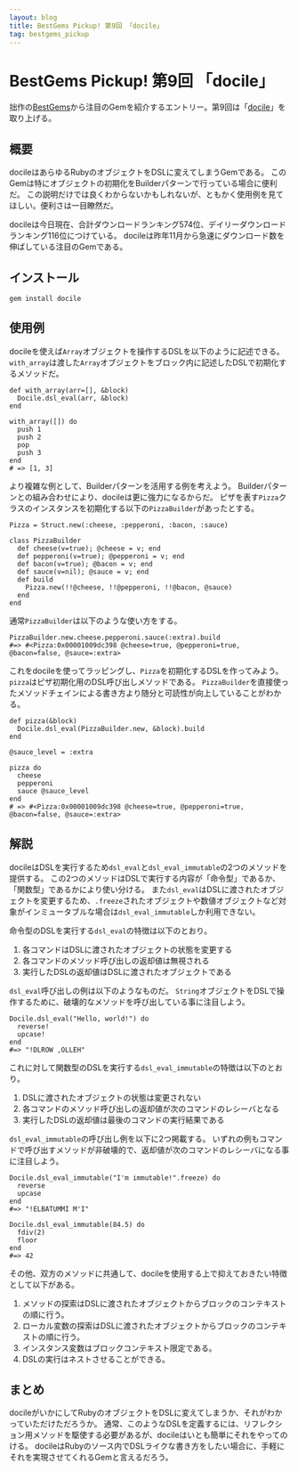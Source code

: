 ```yaml
---
layout: blog
title: BestGems Pickup! 第9回 「docile」
tag: bestgems_pickup
---
```


# BestGems Pickup! 第9回 「docile」

拙作の[BestGems](http://bestgems.org/)から注目のGemを紹介するエントリー。第9回は「[docile](https://rubygems.org/gems/docile)」を取り上げる。

## 概要

docileはあらゆるRubyのオブジェクトをDSLに変えてしまうGemである。
このGemは特にオブジェクトの初期化をBuilderパターンで行っている場合に便利だ。
この説明だけでは良くわからないかもしれないが、ともかく使用例を見てほしい。便利さは一目瞭然だ。

docileは今日現在、合計ダウンロードランキング574位、デイリーダウンロードランキング116位につけている。
docileは昨年11月から急速にダウンロード数を伸ばしている注目のGemである。

## インストール

    gem install docile

## 使用例

docileを使えば`Array`オブジェクトを操作するDSLを以下のように記述できる。
`with_array`は渡した`Array`オブジェクトをブロック内に記述したDSLで初期化するメソッドだ。

~~~~
def with_array(arr=[], &block)
  Docile.dsl_eval(arr, &block)
end

with_array([]) do
  push 1
  push 2
  pop
  push 3
end
# => [1, 3]
~~~~

より複雑な例として、Builderパターンを活用する例を考えよう。
Builderパターンとの組み合わせにより、docileは更に強力になるからだ。
ピザを表す`Pizza`クラスのインスタンスを初期化する以下の`PizzaBuilder`があったとする。

~~~~
Pizza = Struct.new(:cheese, :pepperoni, :bacon, :sauce)

class PizzaBuilder
  def cheese(v=true); @cheese = v; end
  def pepperoni(v=true); @pepperoni = v; end
  def bacon(v=true); @bacon = v; end
  def sauce(v=nil); @sauce = v; end
  def build
    Pizza.new(!!@cheese, !!@pepperoni, !!@bacon, @sauce)
  end
end
~~~~

通常`PizzaBuilder`は以下のような使い方をする。

~~~~
PizzaBuilder.new.cheese.pepperoni.sauce(:extra).build
#=> #<Pizza:0x00001009dc398 @cheese=true, @pepperoni=true, @bacon=false, @sauce=:extra>
~~~~

これをdocileを使ってラッピングし、`Pizza`を初期化するDSLを作ってみよう。
`pizza`はピザ初期化用のDSL呼び出しメソッドである。
`PizzaBuilder`を直接使ったメソッドチェインによる書き方より随分と可読性が向上していることがわかる。

~~~~
def pizza(&block)
  Docile.dsl_eval(PizzaBuilder.new, &block).build
end

@sauce_level = :extra

pizza do
  cheese
  pepperoni
  sauce @sauce_level
end
# => #<Pizza:0x00001009dc398 @cheese=true, @pepperoni=true, @bacon=false, @sauce=:extra>
~~~~

## 解説

docileはDSLを実行するため`dsl_eval`と`dsl_eval_immutable`の2つのメソッドを提供する。
この2つのメソッドはDSLで実行する内容が「命令型」であるか、「関数型」であるかにより使い分ける。
また`dsl_eval`はDSLに渡されたオブジェクトを変更するため、`.freeze`されたオブジェクトや数値オブジェクトなど対象がインミュータブルな場合は`dsl_eval_immutable`しか利用できない。

命令型のDSLを実行する`dsl_eval`の特徴は以下のとおり。

1. 各コマンドはDSLに渡されたオブジェクトの状態を変更する
2. 各コマンドのメソッド呼び出しの返却値は無視される
3. 実行したDSLの返却値はDSLに渡されたオブジェクトである

`dsl_eval`呼び出しの例は以下のようなものだ。
`String`オブジェクトをDSLで操作するために、破壊的なメソッドを呼び出している事に注目しよう。

~~~~
Docile.dsl_eval("Hello, world!") do
  reverse!
  upcase!
end
#=> "!DLROW ,OLLEH"
~~~~

これに対して関数型のDSLを実行する`dsl_eval_immutable`の特徴は以下のとおり。

1. DSLに渡されたオブジェクトの状態は変更されない
2. 各コマンドのメソッド呼び出しの返却値が次のコマンドのレシーバとなる
3. 実行したDSLの返却値は最後のコマンドの実行結果である

`dsl_eval_immutable`の呼び出し例を以下に2つ掲載する。
いずれの例もコマンドで呼び出すメソッドが非破壊的で、返却値が次のコマンドのレシーバになる事に注目しよう。

~~~~
Docile.dsl_eval_immutable("I'm immutable!".freeze) do
  reverse
  upcase
end
#=> "!ELBATUMMI M'I"
~~~~

~~~~
Docile.dsl_eval_immutable(84.5) do
  fdiv(2)
  floor
end
#=> 42
~~~~

その他、双方のメソッドに共通して、docileを使用する上で抑えておきたい特徴として以下がある。

1. メソッドの探索はDSLに渡されたオブジェクトからブロックのコンテキストの順に行う。
2. ローカル変数の探索はDSLに渡されたオブジェクトからブロックのコンテキストの順に行う。
3. インスタンス変数はブロックコンテキスト限定である。
4. DSLの実行はネストさせることができる。

## まとめ

docileがいかにしてRubyのオブジェクトをDSLに変えてしまうか、それがわかっていただけただろうか。
通常、このようなDSLを定義するには、リフレクション用メソッドを駆使する必要があるが、docileはいとも簡単にそれをやってのける。
docileはRubyのソース内でDSLライクな書き方をしたい場合に、手軽にそれを実現させてくれるGemと言えるだろう。
